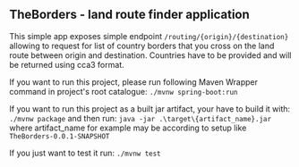 ## TheBorders - land route finder application

This simple app exposes simple endpoint `/routing/{origin}/{destination}` allowing to request for list of country borders that you cross on the land route between origin and destination.
Countries have to be provided and will be returned using cca3 format.

If you want to run this project, please run following Maven Wrapper command in project's root catalogue:
`./mvnw spring-boot:run  `

If you want to run this project as a built jar artifact, your have to build it with:
`./mvnw package`
and then run:
`java -jar .\target\{artifact_name}.jar`
where artifact_name for example may be according to setup like `TheBorders-0.0.1-SNAPSHOT`

If you just want to test it run:
`./mvnw test`
